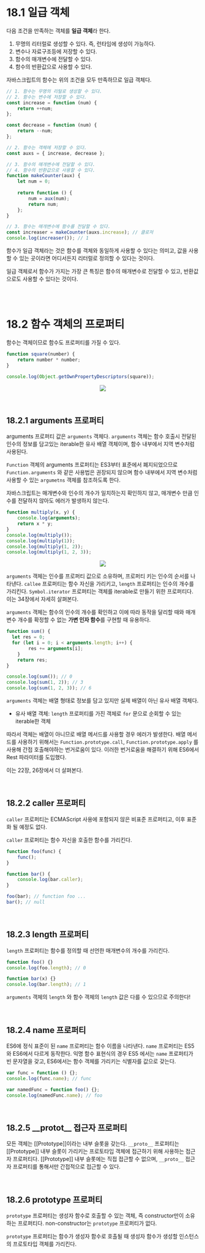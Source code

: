 # 18.1 일급 객체

다음 조건을 만족하는 객체를 **일급 객체**라 한다.

1. 무명의 리터럴로 생성할 수 있다. 즉, 런타임에 생성이 가능하다.
2. 변수나 자료구조등에 저장할 수 있다.
3. 함수의 매개변수에 전달할 수 있다.
4. 함수의 반환값으로 사용할 수 있다.

자바스크립트의 함수는 위의 조건을 모두 만족하므로 일급 객체다.

```jsx
// 1. 함수는 무명의 리털로 생성할 수 있다.
// 2. 함수는 변수에 저장할 수 있다.
const increase = function (num) {
	return ++num;
};

const decrease = function (num) {
	return --num;
};

// 2. 함수는 객체에 저장할 수 있다.
const auxs = { increase, decrease };

// 3. 함수의 매개변수에 전달할 수 있다.
// 4. 함수의 반환값으로 사용할 수 있다.
function makeCounter(aux) {
	let num = 0;
	
	return function () {
		num = aux(num);
		return num;
	};
}

// 3. 함수는 매개변수에 함수를 전달할 수 있다. 
const increaser = makeCounter(auxs.increase); // 클로저
console.log(increaser()); // 1
```

함수가 일급 객체라는 것은 함수를 객체와 동일하게 사용할 수 있다는 의미고, 값을 사용할 수 있는 곳이라면 어디서든지 리터럴로 정의할 수 있다는 것이다.

일급 객체로서 함수가 가지는 가장 큰 특징은 함수의 매개변수로 전달할 수 있고, 반환값으로도 사용할 수 있다는 것이다.

<br/><br/>

# 18.2 함수 객체의 프로퍼티

함수는 객체이므로 함수도 프로퍼티를 가질 수 있다.

```jsx
function square(number) {
	return number * number;
}

console.log(Object.getOwnPropertyDescriptors(square));
```
<p align='center'>
<img src='https://bl3302files.storage.live.com/y4mCuiy5dN6lDlK4yOz5YAiPwibxN7yD6cz6zTEyZY50bnD4r5qDHeFVc1UqIOQ1ljaGN-fUEsZfQx3BX0zAY9Ze04-EOZsJcH4S72CfhnBrDbCQ8i0Tv2cs4i-pVhnSm--UiwHsC9agyWBoYmrieDclmYemunynmA9V9VFcz_ZkvS0Np7mmkz4PaCNIXarWwyh?width=1188&height=262&cropmode=none'>
</p>

<br/>

## 18.2.1 arguments 프로퍼티

arguments 프로퍼티 값은 `arguments` 객체다. `arguments` 객체는 함수 호출시 전달된 인수의 정보를 담고있는 iterable한 유사 배열 객체이며, 함수 내부에서 지역 변수처럼 사용된다.

`Function` 객체의 arguments 프로퍼티는 ES3부터 표준에서 폐지되었으므로 `Function.arguments` 와 같은 사용법은 권장되지 않으며 함수 내부에서 지역 변수처럼 사용할 수 있는 `argumetns` 객체를 참조하도록 한다.

자바스크립트는 매개변수와 인수의 개수가 일치하는지 확인하지 않고, 매개변수 만큼 인수를 전달하지 않아도 에러가 발생하지 않는다.

```jsx
function multiply(x, y) {
	console.log(arguments);
    return x * y;
}
console.log(multiply());
console.log(multiply(1));
console.log(multiply(1, 2));
console.log(multiply(1, 2, 3));
```

<p align='center'>
<img src='https://bl3302files.storage.live.com/y4mqLKQCg69N9D1e5K3yigpnDIsHN7kBFtS44FM74JA7Cra1AVX6GUhdqBwXtSVVH7uK6BqgHc_A_IHVtLdh-EONCT96X1UqX0GG1r8nvwRwPY08e_FiQSRADzjNosQUDEefSFr2WNsGKllnPEac74cZZHaJ_ChK2_1kxGu7CcB536-_7-jv8CKO6c0r0AHNrnk?width=938&height=560&cropmode=none'>
</p>

`arguments` 객체는 인수를 프로퍼티 값으로 소유하며, 프로퍼티 키는 인수의 순서를 나타낸다. `callee` 프로퍼티는 함수 자신을 가리키고, `length` 프로퍼티는 인수의 개수를 가리킨다. `Symbol.iterator` 프로퍼티는 객체를 iterable로 만들기 위한 프로퍼티다. 이는 34장에서 자세히 살펴본다.

`arguments` 객체는 함수의 인수의 개수를 확인하고 이에 따라 동작을 달리할 때와 매개변수 개수를 확정할 수 없는 **가변 인자 함수**를 구현할 때 유용하다.

```jsx
function sum() {
  let res = 0;
  for (let i = 0; i < arguments.length; i++) {
		res += arguments[i];
	}
	return res;
}

console.log(sum()); // 0
console.log(sum(1, 2)); // 3
console.log(sum(1, 2, 3)); // 6
```

`arguments` 객체는 배열 형태로 정보를 담고 있지만 실제 배열이 아닌 유사 배열 객체다.

- 유사 배열 객체: `length` 프로퍼티를 가진 객체로 `for` 문으로 순회할 수 있는 iterable한 객체

따라서 객체는 배열이 아니므로 배열 메서드를 사용할 경우 에러가 발생한다. 배열 메서드를 사용하기 위해서는 `Function.prototype.call`, `Function.prototype.apply` 를 사용해 간접 호출해야하는 번거로움이 있다. 이러한 번거로움을 해결하기 위해 ES6에서 Rest 파라미터를 도입했다.

이는 22장, 26장에서 더 살펴본다.

<br/>

## 18.2.2 caller 프로퍼티

`caller` 프로퍼티는 ECMAScript 사용에 포함되지 않은 비표준 프로퍼티고, 이후 표준화 될 예정도 없다.

`caller` 프로퍼티는 함수 자신을 호출한 함수를 가리킨다.

```jsx
function foo(func) {
	func();
}

function bar() {
	console.log(bar.caller);
}

foo(bar); // function foo ...
bar(); // null
```

<br/>

## 18.2.3 length 프로퍼티

`length` 프로퍼티는 함수를 정의할 때 선언한 매개변수의 개수를 가리킨다.

```jsx
function foo() {}
console.log(foo.length); // 0

function bar(x) {}
console.log(bar.length); // 1
```

`arguments` 객체의 `length` 와 함수 객체의 `length` 값은 다를 수 있으므로 주의한다!

<br/>

## 18.2.4 name 프로퍼티

ES6에 정식 표준이 된 `name` 프로퍼티는 함수 이름을 나타낸다. `name` 프로퍼티는 ES5와 ES6에서 다르게 동작한다. 익명 함수 표현식의 경우 ES5 에서는 `name` 프로퍼티가 빈 문자열을 갖고, ES6에서는 함수 객체를 가리키는 식별자를 값으로 갖는다.

```jsx
var func = function () {};
console.log(func.name); // func

var namedFunc = function foo() {};
console.log(namedFunc.name); // foo
```

<br/>

## 18.2.5 \_\_protot\_\_ 접근자 프로퍼티

모든 객체는 [[Prototype]]이라는 내부 슬롯을 갖는다. `__proto__` 프로퍼티는 [[Prototype]] 내부 슬롯이 가리키는 프로토타입 객체에 접근하기 위해 사용하는 접근자 프로퍼티다. [[Prototype]] 내부 슬롯에는 직접 접근할 수 없으며, `__proto__` 접근자 프로퍼티를 통해서만 간접적으로 접근할 수 있다.

<br/>

## 18.2.6 prototype 프로퍼티

`prototype` 프로퍼티는 생성자 함수로 호출할 수 있는 객체, 즉 constructor만이 소유하는 프로퍼티다. non-constructor는 `prototype` 프로퍼티가 없다.

`prototype` 프로퍼티는 함수가 생성자 함수로 호촐될 때 생성자 함수가 생성할 인스턴스의 프로토타입 객체를 가리킨다.